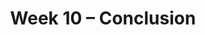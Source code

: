 ---
    title: Week 10 – Conclusion
    weekNumber: 10
    days:
      - date: 2021-5-30
        events:
          "N/A (Memorial Day)":
      - date: 2021-5-31
        events:
          "**Lab 9**{: .label .label-lab } **[Modeling and Pipelines (due 5/31)](https://github.com/dsc-courses/dsc80-2022-sp/blob/main/labs/09-sklearn/lab.ipynb)**":
      - date: 2021-6-1
        events:
          "**LEC 27**{: .label .label-lecture } Review":
          "**DIS 9**{: .label .label-disc } **Review**":
      - date: 2021-6-3
        events:
          "**LEC 28**{: .label .label-lecture } Conclusion":
---